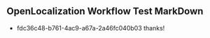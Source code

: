 ## OpenLocalization Workflow Test MarkDown
* fdc36c48-b761-4ac9-a67a-2a46fc040b03 thanks!

<!--HONumber=Oct16_HO3-->


